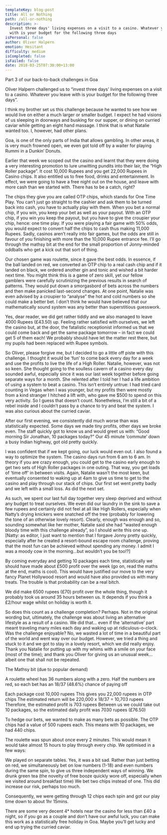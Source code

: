 ```yaml
---
templateKey: blog-post
title: All or Nothing
path: /all-or-nothing
description: >-
  Invest three days' living expenses on a visit to a casino. Whatever you leave
  with is your budget for the following three days
isPersonal: false
author: Oliver Halpern
emotion: Hesitant
difficulty: medium
isCompleted: false
isFailed: false
date: 2018-03-25T07:30:00+13:00
---
```

Part 3 of our back-to-back challenges in Goa

Oliver Halpern challenged us to “invest three days' living expenses on a visit to a casino. Whatever you leave with is your budget for the following three days”.

I think my brother set us this challenge because he wanted to see how we would live on either a much larger or smaller budget. I expect he had visions of us sleeping in doorways and busking for our supper, or dining on curried caviar while getting an eight hand massage. I think that is what Natalie wanted too. I, however, had other plans.
 
Goa, is one of the only parts of India that allows gambling. In other areas, it is very much frowned open, we even got told off by a waiter for playing Rummi in a Dunkin’ Donuts.
 
Earlier that week we scoped out the casino and learnt that they were doing a very interesting promotion to lure unwitting pundits into their lair, the “High Roller package”. It cost 10,000 Rupees and you get 22,000 Rupees in Casino chips. It also entitled us to  free food, drinks and entertainment. In effect, we were going to have a free night out on the house, and leave with more cash than we started with. There has to be a catch, right? 
 
The chips they give you are called OTP chips, which stands for One Time Play. You can’t just go straight to the cashier and ask them to be turned back into cash, you have to actually play with them. When you bet a normal chip, if you win, you keep your bet as well as your payout. With an OTP chip, if you win you keep the payout, but you have to give the croupier your chip, hence: one time play. If you were playing a fair game with 50% odds, you would expect to convert half the chips to cash thus making 11,000 Rupees. Sadly, casinos aren’t really into fair games, but the odds are still in favour of you finishing with more than the 10,000 Rupee entrance fee. I’ll go through the mathsy bit at the end for the small proportion of Jonny-minded oddballs who get a kick out that sort of thing.
 
Our chosen game was roulette, since it gave the best odds. In essence, if the ball landed on red, we converted an OTP chip to a real cash chip and if it landed on black, we ordered another gin and tonic and wished a bit harder next time. You might think this is a game of zero skill, yet our fellow gamblers were carefully scrutinizing the previous results in search of patterns. They would put down a smorgasbord of bets across the numbers and then make panicked last-second changes. At one point, Natalie was even advised by a croupier to “analyse” the hot and cold numbers so she could make a better bet. I don’t think he would have believed that our mathematically sound system was any better than superstitious guesswork.
 
Yes, dear reader, we did get rather tiddly and we also managed to leave 4000
Rupees (£43.50) up. Feeling rather satisfied with ourselves, we left the casino but, at the door, the fatalistic receptionist informed us that we could come back and get the same package tomorrow – in fact we could get 5 of them each! We probably should have let the matter rest there, but my pupils had been replaced with Rupee symbols.
 
So Oliver, please forgive me, but I decided to go a little off piste with this challenge. I thought it would be ‘fun’ to come back every day for a week and use the profits to live the life of a High Roller. Natalie, however, was not so keen. She thought going to the soulless cavern of a casino every day sounded awful, especially since it was our last week together before going separate ways for a month. She relented after I told her I had a life ambition of using a system to beat a casino. This isn’t entirely untrue: I had tried card counting in Vegas when I was younger, but my profits then were mostly from a kind stranger I hitched a lift with, who gave me $500 to spend on this very activity. So I guess that doesn’t count. Nonetheless, I’m still a bit of a rebel inside and I couldn’t pass by a chance to try and beat the system. I was also curious about the curried caviar.
 
After our first evening, we consistently did much worse than was statistically expected. Some days we made tiny profits, other days we broke even. The staff quickly got to know us and would greet us with:
“Good morning Sir Jonathan, 10 packages today?”
Our 45 minute ‘commute’ down a busy Indian highway, got old pretty quickly.
 
I was confident that if we kept going, our luck would even out. I also found a way to optimize the system. The casino days run from 6 am to 6 am. In theory if you are crazy enough, you could get to the casino early enough to get two sets of High Roller packages in one outing. That way, you get loads of ‘time off’ in between visits. Again, Natalie wasn’t the most keen, but eventually consented to waking up at 4am to give us time to get to the casino and play through our stack of chips. Our first set went pretty badly and we left with a small loss. As did the next set.
 
As such, we spent our last full day together very sleep deprived and without any budget to treat ourselves. We even did our laundry in the sink to save a few rupees and certainly did not feel at all like High Rollers, especially when Natty’s drying knickers were snatched off the tree (probably for lowering the tone of an otherwise lovely resort). Clearly, enough was enough and so, sounding somewhat like her mother, Natalie said she had “wasted enough bloody time with this challenge already”, so I should write this one up. [Natty: as editor, I just want to mention that I forgave Jonny pretty quickly, especially after he created a resort-bound escape room challenge, proving that the most fun can be achieved without spending any money. I admit I was a moody cow in the morning...but wouldn’t you be too!?]
 
By coming everyday and getting 10 packages each time, statistically we should have made about £500 profit over the week (go on, read the maths at the end, maths is cool). This would have justified our move to the very fancy Planet Hollywood resort and would have also provided us with many treats. The trouble is that probability can be a real bitch.
 
We did make 6500 rupees (£70) profit over the whole thing, though it probably took us around 35 hours between us. It depends if you think a £2/hour wage whilst on holiday is worth it.
 
So does this count as a challenge completion? Perhaps. Not in the original wording but, ultimately, the challenge was about living an alternative lifestyle as a result of a casino. We did that... even if the ‘alternative’ part meant traveling many miles each day and waking up at ridiculous-o-clock. Was the challenge enjoyable? No, we wasted a lot of time in a beautiful part of the world and went way over our budget. However, we tried a thing and stuck to it and we got to stay in a lovely resort, which we did really enjoy. Thank you Natalie for putting up with my whims with a smile on your face (most of the time); and thank you Oliver for giving us an unusual week... albeit one that shall not be repeated.
 
 


 

The Mathsy bit (due to popular demand)
 
A roulette wheel has 36 numbers along with a zero. Half the numbers are red, so each bet has an 18/37 (48.6%) chance of paying off 
 
Each package cost 10,000 rupees
This gives you 22,000 rupees in OTP chips
The estimated return will be 220,000 x 18/37 = 10,703 rupees
Therefore, the estimated profit is 703 rupees
Between us we could take out 10 packages, so the estimated daily profit was 7030 rupees (£76.50)
 
To hedge our bets, we wanted to make as many bets as possible. The OTP chips had a value of 500 rupees each. This means with 10 packages, we had 440 chips.
 
The roulette was spun about once every 2 minutes. This would mean it would take almost 15 hours to play through every chip. We optimised in a few ways:
 
We played on separate tables. Yes, it was a bit sad.
Rather than just betting on red, we simultaneously bet on low numbers (1-18) and even numbers during the same spin, to give us three independent ways of winning.
We drunk green tea (the novelty of free booze quickly wore off, especially when we visited around breakfast time)
We bet two chips instead of one. This did increase our risk, perhaps too much.
 
Consequently, we were getting through 12 chips each spin and got our play time down to about 1hr 15mins.
 
There are some very decent 4* hotels near the casino for less than £40 a night, so if you go as a couple and don’t have our awful luck, you can make this work as a statistically free holiday in Goa. Maybe you’ll get lucky and end up trying the curried caviar.
